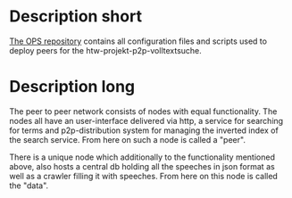 # Description short
[The OPS repository](https://github.com/htw-projekt-p2p-volltextsuche/ops) contains all configuration files and scripts used to deploy peers for the htw-projekt-p2p-volltextsuche.

# Description long
The peer to peer network consists of nodes with equal functionality. The nodes all have an user-interface delivered via http, a service for searching for terms and p2p-distribution system for managing the inverted index of the search service. From here on such a node is called a "peer".

There is a unique node which additionally to the functionality mentioned above, also hosts a central db holding all the speeches in json format as well as a crawler filling it with speeches. From here on this node is called the "data".